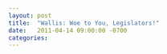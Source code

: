 ```yaml
---
layout: post
title:  "Wallis: Woe to You, Legislators!"
date:   2011-04-14 09:00:00 -0700
categories:
---
```

